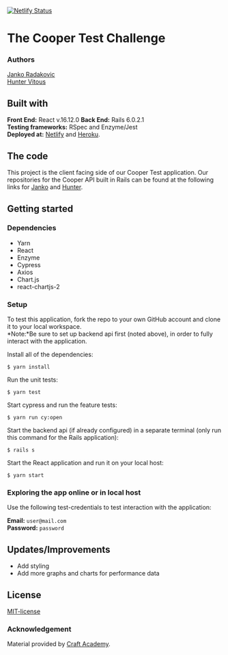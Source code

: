 [![Netlify Status](https://api.netlify.com/api/v1/badges/235a35a9-e9c8-4bd7-b91e-11c50327d3c2/deploy-status)](https://app.netlify.com/sites/cooper-test-hunter-janko/deploys)

# The Cooper Test Challenge  
### Authors  
[Janko Radakovic](https://github.com/MadFarmer101)  
[Hunter Vitous](https://github.com/hmvitous)

## Built with  
**Front End:** React v.16.12.0 
**Back End:** Rails 6.0.2.1  
**Testing frameworks:** RSpec and Enzyme/Jest  
**Deployed at:** [Netlify](https://cooper-test-hunter-janko.netlify.app/)  and [Heroku](https://www.heroku.com/).  

## The code   
This project is the client facing side of our Cooper Test application. Our repositories for the Cooper API built in Rails can be found at the following links for [Janko](https://github.com/MadFarmer101/cooper_backend.git) and [Hunter](https://github.com/hmvitous/Cooper_Backend.git).

## Getting started
### Dependencies  
* Yarn
* React
* Enzyme
* Cypress
* Axios
* Chart.js
* react-chartjs-2 


### Setup   
To test this application, fork the repo to your own GitHub account and clone it to your local workspace. </br>
*Note:*Be sure to set up backend api first (noted above), in order to fully interact with the application. 

Install all of the dependencies:    
```
$ yarn install
```  
Run the unit tests:  
```
$ yarn test
```  
Start cypress and run the feature tests:  
```
$ yarn run cy:open
```
Start the backend api (if already configured) in a separate terminal (only run this command for the Rails application):
```
$ rails s
```
Start the React application and run it on your local host:
```
$ yarn start
```


### Exploring the app online or in local host  
Use the following test-credentials to test interaction with the application:  

**Email:** `user@mail.com`  
**Password:** `password`

## Updates/Improvements   
- Add styling
- Add more graphs and charts for performance data

## License  
[MIT-license](https://en.wikipedia.org/wiki/MIT_License)

### Acknowledgement  
Material provided by [Craft Academy](https://craftacademy.se). 
